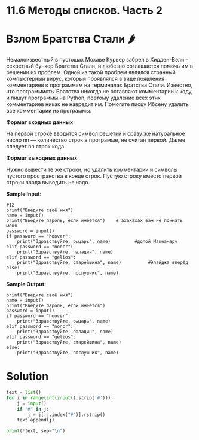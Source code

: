 # 11.6 Методы списков. Часть 2

# Взлом Братства Стали 🌶️

Немалоизвестный в пустошах Мохаве Курьер забрел в Хидден-Вэли – секретный бункер Братства Стали, и любезно соглашается
помочь им в решении их проблем. Одной из такой проблем являлся странный компьютерный вирус, который проявлялся в виде
появления комментариев к программам на терминалах Братства Стали. Известно, что программисты Братства никогда не
оставляют комментарии к коду, и пишут программы на Python, поэтому удаление всех этих комментариев никак не навредит им.
Помогите писцу Ибсену удалить все комментарии из программы.

**Формат входных данных**

На первой строке вводится символ решётки и сразу же натуральное число nn — количество строк в программе, не считая
первой. Далее следует nn строк кода.

**Формат выходных данных**

Нужно вывести те же строки, но удалить комментарии и символы пустого пространства в конце строк. Пустую строку вместо
первой строки ввода выводить не надо.

**Sample Input:**

```
#12
print("Введите своё имя")
name = input()
print("Введите пароль, если имеется")    # ахахахах вам не поймать меня
password = input()
if password == "hoover":
    print("Здравствуйте, рыцарь", name)         #долой Макнамару
elif password == "noncr":
    print("Здравствуйте, паладин", name)
elif password == "gelios":
    print("Здравствуйте, старейшина", name)          #Элайджа вперёд
else:
    print("Здравствуйте, послушник", name)
```

**Sample Output:**

```
print("Введите своё имя")
name = input()
print("Введите пароль, если имеется")
password = input()
if password == "hoover":
    print("Здравствуйте, рыцарь", name)
elif password == "noncr":
    print("Здравствуйте, паладин", name)
elif password == "gelios":
    print("Здравствуйте, старейшина", name)
else:
    print("Здравствуйте, послушник", name)
```

# Solution

```python
text = list()
for i in range(int(input().strip('#'))):
    j = input()
    if "#" in j:
        j = j[:j.index("#")].rstrip()
    text.append(j)

print(*text, sep="\n")
```